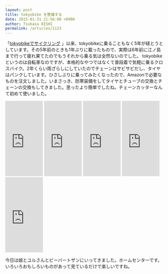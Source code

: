 ```yaml
---
layout: post
title: tokyobike を整備する
date: 2015-01-31 21:56:00 +0900
author: Tsukasa OISHI
permalink: /articles/1123
---
```


「[tokyobikeでサイクリング](https://www.kaeruspoon.net/articles/754) 」以来、tokyobikeに乗ることもなく5年が経とうとしています。その5年前のときも1年ぶりに載ったもので、実際は6年前に江ノ島まで行って疲れ果てたのでもうそれから乗る気は全然ないのでした。
tokyobikeというのは自転車なのですが、本格的なやつではなくて普段着で気軽に乗るクロスバイク。2年くらい雨ざらしにしていたのでチェーンはサビサビだし、タイヤはパンクしています。ひさしぶりに乗ってみたくなったので、Amazonで必要なものを注文しました。いまさっき、防寒装備をしてタイヤとチューブの交換とチェーンの交換もしてきました。思ったより簡単でしたね。チェーンカッターなんて初めて使いました。
<iframe src="https://rcm-fe.amazon-adsystem.com/e/cm?t=kaeruspoon-22&o=9&p=8&l=as1&asins=B0040YSORS&nou=1&ref=qf_sp_asin_til&fc1=000000&IS2=1&lt1=_blank&m=amazon&lc1=0000FF&bc1=000000&bg1=FFFFFF&f=ifr" style="width:120px;height:240px;" scrolling="no" marginwidth="0" marginheight="0" frameborder="0"></iframe>
<iframe src="https://rcm-fe.amazon-adsystem.com/e/cm?t=kaeruspoon-22&o=9&p=8&l=as1&asins=B0087BJVNG&nou=1&ref=qf_sp_asin_til&fc1=000000&IS2=1&lt1=_blank&m=amazon&lc1=0000FF&bc1=000000&bg1=FFFFFF&f=ifr" style="width:120px;height:240px;" scrolling="no" marginwidth="0" marginheight="0" frameborder="0"></iframe>
<iframe src="https://rcm-fe.amazon-adsystem.com/e/cm?t=kaeruspoon-22&o=9&p=8&l=as1&asins=B00N3R30WC&nou=1&ref=qf_sp_asin_til&fc1=000000&IS2=1&lt1=_blank&m=amazon&lc1=0000FF&bc1=000000&bg1=FFFFFF&f=ifr" style="width:120px;height:240px;" scrolling="no" marginwidth="0" marginheight="0" frameborder="0"></iframe>
<iframe src="https://rcm-fe.amazon-adsystem.com/e/cm?t=kaeruspoon-22&o=9&p=8&l=as1&asins=B009YPRR30&nou=1&ref=qf_sp_asin_til&fc1=000000&IS2=1&lt1=_blank&m=amazon&lc1=0000FF&bc1=000000&bg1=FFFFFF&f=ifr" style="width:120px;height:240px;" scrolling="no" marginwidth="0" marginheight="0" frameborder="0"></iframe>
<iframe src="https://rcm-fe.amazon-adsystem.com/e/cm?t=kaeruspoon-22&o=9&p=8&l=as1&asins=B00FGGKG2U&nou=1&ref=qf_sp_asin_til&fc1=000000&IS2=1&lt1=_blank&m=amazon&lc1=0000FF&bc1=000000&bg1=FFFFFF&f=ifr" style="width:120px;height:240px;" scrolling="no" marginwidth="0" marginheight="0" frameborder="0"></iframe>

今日は娘とユルさんとビーバートザンにいってきました。ホームセンターです。いろいろおもしろいものがあって見ているだけで楽しいですね。
